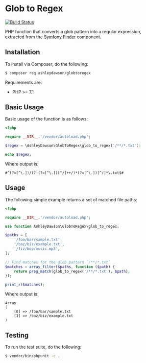 Glob to Regex
=============

[![Build Status](https://travis-ci.org/AshleyDawson/GlobToRegex.svg?branch=master)](https://travis-ci.org/AshleyDawson/GlobToRegex)

PHP function that converts a glob pattern into a regular expression, extracted 
from the [Symfony Finder](https://github.com/symfony/finder) component.

Installation
------------

To install via Composer, do the following:

```bash
$ composer req ashleydawson/globtoregex
```

Requirements are:

* PHP >= 7.1

Basic Usage
-----------

Basic usage of the function is as follows:

```php
<?php

require __DIR__.'/vendor/autoload.php';

$regex = \AshleyDawson\GlobToRegex\glob_to_regex('/**/*.txt');

echo $regex;
```

Where output is:

```text
#^(?=[^\.])/(?:(?=[^\.])[^/]++/)*(?=[^\.])[^/]*\.txt$#
```

Usage
-----

The following simple example returns a set of matched file paths:

```php
<?php

require __DIR__.'/vendor/autoload.php';

use function AshleyDawson\GlobToRegex\glob_to_regex;

$paths = [
    '/foo/bar/sample.txt', 
    '/baz/biz/example.txt', 
    '/fiz/boo/music.mp3',
];

// Find matches for the glob pattern `/**/*.txt`
$matches = array_filter($paths, function ($path) {
    return preg_match(glob_to_regex('/**/*.txt'), $path);
});

print_r($matches);
```

Where output is:

```text
Array
(
    [0] => /foo/bar/sample.txt
    [1] => /baz/biz/example.txt
)
```

Testing
-------

To run the test suite, do the following:

```bash
$ vendor/bin/phpunit -c .
```
